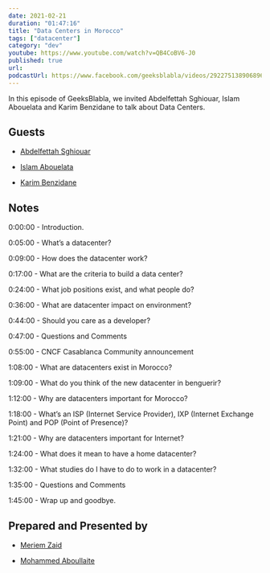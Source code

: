 ```yaml
---
date: 2021-02-21
duration: "01:47:16"
title: "Data Centers in Morocco"
tags: ["datacenter"]
category: "dev"
youtube: https://www.youtube.com/watch?v=QB4CoBV6-J0
published: true
url:
podcastUrl: https://www.facebook.com/geeksblabla/videos/292275138906896/
---
```


In this episode of GeeksBlabla, we invited Abdelfettah Sghiouar, Islam Abouelata and Karim Benzidane to talk about Data Centers.

## Guests

- [Abdelfettah Sghiouar](https://twitter.com/boredabdel)

- [Islam Abouelata](https://web.facebook.com/islam.abouelata?_rdc=1&_rdr)

- [Karim Benzidane](https://www.linkedin.com/in/benzidanekarim)

## Notes

0:00:00 - Introduction.

0:05:00 - What’s a datacenter?

0:09:00 - How does the datacenter work?

0:17:00 - What are the criteria to build a data center?

0:24:00 - What job positions exist, and what people do?

0:36:00 - What are datacenter impact on environment?

0:44:00 - Should you care as a developer?

0:47:00 - Questions and Comments

0:55:00 - CNCF Casablanca Community announcement

1:08:00 - What are datacenters exist in Morocco?

1:09:00 - What do you think of the new datacenter in benguerir?

1:12:00 - Why are datacenters important for Morocco?

1:18:00 - What’s an ISP (Internet Service Provider), IXP (Internet Exchange Point) and POP (Point of Presence)?

1:21:00 - Why are datacenters important for Internet?

1:24:00 - What does it mean to have a home datacenter?

1:32:00 - What studies do I have to do to work in a datacenter?

1:35:00 - Questions and Comments

1:45:00 - Wrap up and goodbye.

## Prepared and Presented by

- [Meriem Zaid](https://www.facebook.com/MeriemZaid)

- [Mohammed Aboullaite](https://aboullaite.me/)
